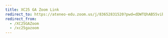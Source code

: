 ```yaml
---
title: XC25 GA Zoom Link
redirect_to: https://ateneo-edu.zoom.us/j/83652831520?pwd=dDWTQhAB55vib9ifjRG1dMtnXM1s2y.1
redirect_from: 
  - /XC25GAZoom
  - /xc25gazoom
--- 
```

